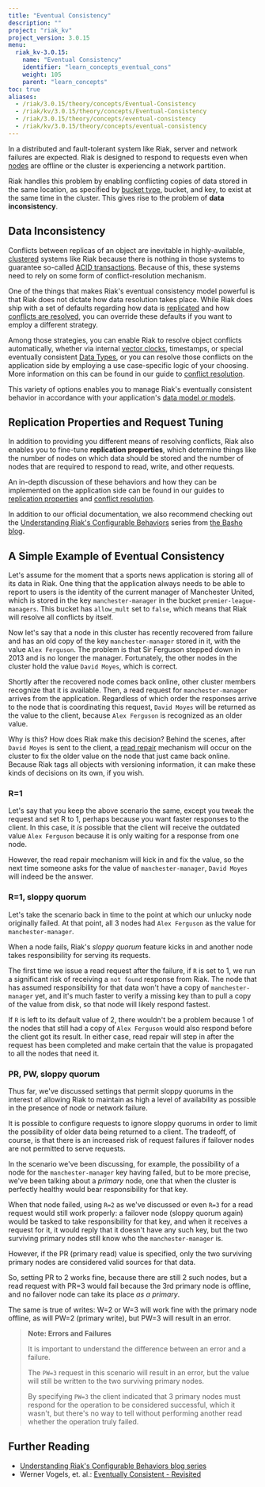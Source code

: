```yaml
---
title: "Eventual Consistency"
description: ""
project: "riak_kv"
project_version: 3.0.15
menu:
  riak_kv-3.0.15:
    name: "Eventual Consistency"
    identifier: "learn_concepts_eventual_cons"
    weight: 105
    parent: "learn_concepts"
toc: true
aliases:
  - /riak/3.0.15/theory/concepts/Eventual-Consistency
  - /riak/kv/3.0.15/theory/concepts/Eventual-Consistency
  - /riak/3.0.15/theory/concepts/eventual-consistency
  - /riak/kv/3.0.15/theory/concepts/eventual-consistency
---
```


[concept buckets]: {{<baseurl>}}riak/kv/3.0.15/learn/concepts/buckets
[concept causal context vc]: {{<baseurl>}}riak/kv/3.0.15/learn/concepts/causal-context/#vector-clocks
[concept clusters]: {{<baseurl>}}riak/kv/3.0.15/learn/concepts/clusters
[concept replication]: {{<baseurl>}}riak/kv/3.0.15/learn/concepts/replication
[glossary node]: {{<baseurl>}}riak/kv/3.0.15/learn/glossary/#node
[glossary read rep]: {{<baseurl>}}riak/kv/3.0.15/learn/glossary/#read-repair
[usage bucket types]: {{<baseurl>}}riak/kv/3.0.15/developing/usage/bucket-types
[usage conflict resolution]: {{<baseurl>}}riak/kv/3.0.15/developing/usage/conflict-resolution

In a distributed and fault-tolerant system like Riak, server and network
failures are expected. Riak is designed to respond to requests even when
[nodes][glossary node] are offline or the cluster is experiencing
a network partition.

Riak handles this problem by enabling conflicting copies of data stored
in the same location, as specified by [bucket type][concept buckets], bucket, and key, to exist at the same time in the cluster. This
gives rise to the problem of **data inconsistency**.

## Data Inconsistency

Conflicts between replicas of an object are inevitable in
highly-available, [clustered][concept clusters] systems like Riak because there
is nothing in those systems to guarantee so-called [ACID
transactions](http://en.wikipedia.org/wiki/ACID). Because of this, these
systems need to rely on some form of conflict-resolution mechanism.

One of the things that makes Riak's eventual consistency model powerful
is that Riak does not dictate how data resolution takes place. While
Riak does ship with a set of defaults regarding how data is
[replicated](#replication-properties-and-request-tuning) and how
[conflicts are resolved][usage conflict resolution], you can override these
defaults if you want to employ a different strategy.

Among those strategies, you can enable Riak to resolve object conflicts
automatically, whether via internal [vector clocks][concept causal context vc], timestamps, or
special eventually consistent [Data Types]({{<baseurl>}}riak/kv/3.0.15/developing/data-types/), or you can resolve those
conflicts on the application side by employing a use case-specific logic
of your choosing. More information on this can be found in our guide to
[conflict resolution][usage conflict resolution].

This variety of options enables you to manage Riak's eventually
consistent behavior in accordance with your application's [data model
or models]({{<baseurl>}}riak/kv/3.0.15/developing/data-modeling/).

## Replication Properties and Request Tuning

In addition to providing you different means of resolving conflicts,
Riak also enables you to fine-tune **replication properties**, which
determine things like the number of nodes on which data should be stored
and the number of nodes that are required to respond to read, write, and
other requests.

An in-depth discussion of these behaviors and how they can be
implemented on the application side can be found in our guides to
[replication properties][concept replication] and [conflict resolution][usage conflict resolution].

In addition to our official documentation, we also recommend checking
out the [Understanding Riak's Configurable
Behaviors](http://basho.com/understanding-riaks-configurable-behaviors-part-1/)
series from [the Basho blog](https://riak.com/blog/).

## A Simple Example of Eventual Consistency

Let's assume for the moment that a sports news application is storing
all of its data in Riak. One thing that the application always needs to
be able to report to users is the identity of the current manager of
Manchester United, which is stored in the key `manchester-manager` in
the bucket `premier-league-managers`. This bucket has `allow_mult` set
to `false`, which means that Riak will resolve all conflicts by itself.

Now let's say that a node in this cluster has recently recovered from
failure and has an old copy of the key `manchester-manager` stored in
it, with the value `Alex Ferguson`. The problem is that Sir Ferguson
stepped down in 2013 and is no longer the manager. Fortunately, the
other nodes in the cluster hold the value `David Moyes`, which is
correct.

Shortly after the recovered node comes back online, other cluster
members recognize that it is available. Then, a read request for
`manchester-manager` arrives from the application. Regardless of which
order the responses arrive to the node that is coordinating this
request, `David Moyes` will be returned as the value to the client,
because `Alex Ferguson` is recognized as an older value.

Why is this? How does Riak make this decision? Behind the scenes, after
`David Moyes` is sent to the client, a [read repair][glossary read rep] mechanism will occur on the cluster to fix the
older value on the node that just came back online. Because Riak tags
all objects with versioning information, it can make these kinds of
decisions on its own, if you wish.

### R=1

Let's say that you keep the above scenario the same, except you tweak
the request and set R to 1, perhaps because you want faster responses to
the client. In this case, it _is_ possible that the client will receive
the outdated value `Alex Ferguson` because it is only waiting for a
response from one node.

However, the read repair mechanism will kick in and fix the value, so
the next time someone asks for the value of `manchester-manager`, `David
Moyes` will indeed be the answer.

### R=1, sloppy quorum

Let's take the scenario back in time to the point at which our unlucky
node originally failed. At that point, all 3 nodes had `Alex Ferguson`
as the value for `manchester-manager`.

When a node fails, Riak's *sloppy quorum* feature kicks in and another
node takes responsibility for serving its requests.

The first time we issue a read request after the failure, if `R` is set
to 1, we run a significant risk of receiving a `not found` response from
Riak. The node that has assumed responsibility for that data won't have
a copy of `manchester-manager` yet, and it's much faster to verify a
missing key than to pull a copy of the value from disk, so that node
will likely respond fastest.

If `R` is left to its default value of 2, there wouldn't be a problem
because 1 of the nodes that still had a copy of `Alex Ferguson` would
also respond before the client got its result. In either case, read
repair will step in after the request has been completed and make
certain that the value is propagated to all the nodes that need it.

### PR, PW, sloppy quorum

Thus far, we've discussed settings that permit sloppy quorums in the
interest of allowing Riak to maintain as high a level of availability as
possible in the presence of node or network failure.

It is possible to configure requests to ignore sloppy quorums in order
to limit the possibility of older data being returned to a client. The
tradeoff, of course, is that there is an increased risk of request
failures if failover nodes are not permitted to serve requests.

In the scenario we've been discussing, for example, the possibility of a
node for the `manchester-manager` key having failed, but to be more
precise, we've been talking about a *primary* node, one that when the
cluster is perfectly healthy would bear responsibility for that key.

When that node failed, using `R=2` as we've discussed or even `R=3` for
a read request would still work properly: a failover node (sloppy quorum
again) would be tasked to take responsibility for that key, and when it
receives a request for it, it would reply that it doesn't have any such
key, but the two surviving primary nodes still know who the
`manchester-manager` is.

However, if the PR (primary read) value is specified, only the two
surviving primary nodes are considered valid sources for that data.

So, setting PR to 2 works fine, because there are still 2 such nodes,
but a read request with PR=3 would fail because the 3rd primary node is
offline, and no failover node can take its place *as a primary*.

The same is true of writes: W=2 or W=3 will work fine with the primary
node offline, as will PW=2 (primary write), but PW=3 will result in an
error.

>**Note: Errors and Failures**
>
>It is important to understand the difference between an error and a
failure.
>
>The `PW=3` request in this scenario will result in an error,
but the value will still be written to the two surviving primary
nodes.
>
>By specifying `PW=3` the client indicated that 3 primary
nodes must respond for the operation to be considered successful, which
it wasn't, but there's no way to tell without performing another read
whether the operation truly failed.

## Further Reading

* [Understanding Riak's Configurable Behaviors blog series](http://basho.com/understanding-riaks-configurable-behaviors-part-1/)
* Werner Vogels, et. al.: [Eventually Consistent - Revisited](http://www.allthingsdistributed.com/2008/12/eventually_consistent.html)


